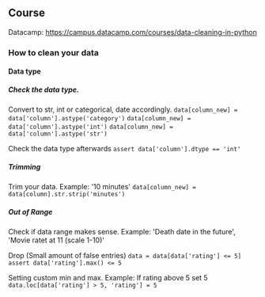 ## Course
Datacamp: https://campus.datacamp.com/courses/data-cleaning-in-python

### How to clean your data
#### Data type
##### Check the data type. 
Convert to str, int or categorical, date accordingly.
`data[column_new] = data['column'].astype('category')`
`data[column_new] = data['column'].astype('int')`
`data[column_new] = data['column'].astype('str')`

Check the data type afterwards
`assert data['column'].dtype == 'int'`

##### Trimming
Trim your data. Example: '10 minutes'
`data[column_new] = data[column].str.strip('minutes')`

##### Out of Range 
Check if data range makes sense. Example: 'Death date in the future', 'Movie ratet at 11 (scale 1-10)'

Drop (Small amount of false entries)
`data = data[data['rating'] <= 5]`
`assert data['rating'].max() <= 5`

Setting custom min and max. Example: If rating above 5 set 5
`data.loc[data['rating'] > 5, 'rating'] = 5`
